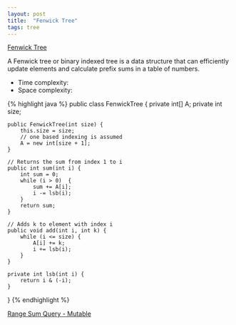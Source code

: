 ```yaml
---
layout: post
title:  "Fenwick Tree"
tags: tree
---
```

[Fenwick Tree](https://en.wikipedia.org/wiki/Fenwick_tree)

A Fenwick tree or binary indexed tree is a data structure that can efficiently update elements and calculate prefix sums in a table of numbers.

* Time complexity:
* Space complexity:

{% highlight java %}
public class FenwickTree {
    private int[] A;
    private int size;

    public FenwickTree(int size) {
        this.size = size;
        // one based indexing is assumed
        A = new int[size + 1];
    }

    // Returns the sum from index 1 to i
    public int sum(int i) {
        int sum = 0;
        while (i > 0)  {
            sum += A[i];
            i -= lsb(i);
        }             
        return sum;
    }

    // Adds k to element with index i
    public void add(int i, int k) {
        while (i <= size) {
            A[i] += k;
            i += lsb(i);
        }
    }

    private int lsb(int i) {
        return i & (-i);
    }
}
{% endhighlight %}

[Range Sum Query - Mutable][range-sum-query-mutable]

[range-sum-query-mutable]: https://leetcode.com/problems/range-sum-query-mutable/
